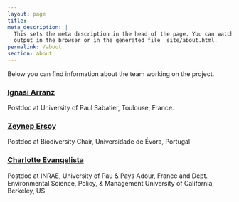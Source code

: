 ```yaml
---
layout: page
title: 
meta_description: |
  This sets the meta description in the head of the page. You can watch the 
  output in the browser or in the generated file _site/about.html.
permalink: /about
section: about
---
```

Below you can find information about the team working on the project.

### [Ignasi Arranz](https://www.ignasiarranz.com)
Postdoc at University of Paul Sabatier, Toulouse, France. 

### [Zeynep Ersoy](https://zeynepersoy.com)
Postdoc at Biodiversity Chair, Universidade de Évora, Portugal

### [Charlotte Evangelista](https://charlotteevangelista.weebly.com)
Postdoc at INRAE, University of Pau & Pays Adour, France and
Dept. Environmental Science, Policy, & Management
University of California, Berkeley, US
